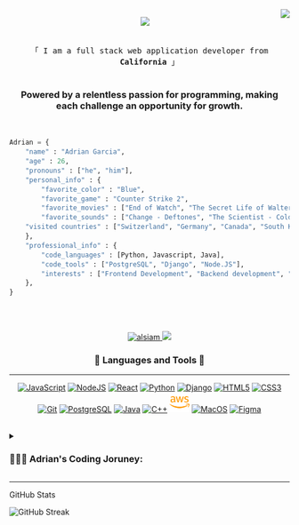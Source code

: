 <img align="right" src="https://visitor-badge.laobi.icu/badge?page_id=Muffy239.Muffy239"/>


<p align="center">
    <img src="https://readme-typing-svg.herokuapp.com?font=Kode+Mono&weight=700&size=35&duration=3000&pause=1000&color=73A5DF&random=false&width=435&lines=Hello++There!++++++%F0%9F%91%8B%F0%9F%8F%BE;I'm+Adrian+Garcia+" />


<p align="center"> 
  <samp>
    <br>
    「 I am a full stack web application developer from <b>California</b> 」
    <br>
    <br>
  </samp>
</p>


<h3 align="center">Powered by a relentless passion for programming, making each challenge an opportunity for growth.</h3>


</br>

```python
Adrian = {
    "name" : "Adrian Garcia",
    "age" : 26,
    "pronouns" : ["he", "him"],
    "personal_info" : {
        "favorite_color" : "Blue",
        "favorite_game" : "Counter Strike 2",
        "favorite_movies" : ["End of Watch", "The Secret Life of Walter Mitty"],
        "favorite_sounds" : ["Change - Deftones", "The Scientist - Coldplay"],
	"visited countries" : ["Switzerland", "Germany", "Canada", "South Korea", "Spain", "Italy", "Bulgaria", "Portugal", "Netherlands", "France" ],
    },
    "professional_info" : {
        "code_languages" : [Python, Javascript, Java],
        "code_tools" : ["PostgreSQL", "Django", "Node.JS"],
        "interests" : ["Frontend Development", "Backend development", "Artificial Intelligence"],
    },
}
```


</br>
</br>
<p align="center">
	<a href="https://muffy239.github.io/" target="_blank">
  		<img src="https://img.shields.io/badge/Website-DC143C?style=for-the-badge&logo=medium&logoColor=white" alt="alsiam" />
 	</a>

  <a href="https://www.linkedin.com/in/adrian0239" target="_blank">
    <img src="https://img.shields.io/badge/LinkedIn-0077B5?style=for-the-badge&logo=linkedin&logoColor=white" target="_blank" />
  </a>
  
</p>


<h3 align ="center">🧰 Languages and Tools 🧰 </h3>
<hr/>
<p align="center">
<a href="https://developer.mozilla.org/en-US/docs/Web/JavaScript" target="_blank" rel="noreferrer"><img src="https://raw.githubusercontent.com/danielcranney/readme-generator/main/public/icons/skills/javascript-colored.svg" width="36" height="36" alt="JavaScript" /></a>
<a href="https://nodejs.org/en/" target="_blank" rel="noreferrer"><img src="https://raw.githubusercontent.com/danielcranney/readme-generator/main/public/icons/skills/nodejs-colored.svg" width="36" height="36" alt="NodeJS" /></a>
<a href="https://reactjs.org/" target="_blank" rel="noreferrer"><img src="https://raw.githubusercontent.com/danielcranney/readme-generator/main/public/icons/skills/react-colored.svg" width="36" height="36" alt="React" /></a>
<a href="https://www.python.org/" target="_blank" rel="noreferrer"><img src="https://raw.githubusercontent.com/danielcranney/readme-generator/main/public/icons/skills/python-colored.svg" width="36" height="36" alt="Python" /></a>
<a href="https://www.djangoproject.com/" target="_blank" rel="noreferrer"><img src="https://www.djangoproject.com/m/img/logos/django-logo-negative.svg" width="36" height="36" alt="Django" /></a>
<a href="https://developer.mozilla.org/en-US/docs/Glossary/HTML5" target="_blank" rel="noreferrer"><img src="https://raw.githubusercontent.com/danielcranney/readme-generator/main/public/icons/skills/html5-colored.svg" width="36" height="36" alt="HTML5" /></a>
<a href="https://www.w3.org/TR/CSS/#css" target="_blank" rel="noreferrer"><img src="https://raw.githubusercontent.com/danielcranney/readme-generator/main/public/icons/skills/css3-colored.svg" width="36" height="36" alt="CSS3" /></a>
<a href="https://git-scm.com/" target="_blank" rel="noreferrer"><img src="https://raw.githubusercontent.com/danielcranney/readme-generator/main/public/icons/skills/git-colored.svg" width="36" height="36" alt="Git" /></a>
<a href="https://www.postgresql.org/" target="_blank" rel="noreferrer"><img src="https://raw.githubusercontent.com/danielcranney/readme-generator/main/public/icons/skills/postgresql-colored.svg" width="36" height="36" alt="PostgreSQL" /></a>
<a href="https://www.oracle.com/java/" target="_blank" rel="noreferrer"><img src="https://raw.githubusercontent.com/danielcranney/readme-generator/main/public/icons/skills/java-colored.svg" width="36" height="36" alt="Java" /></a>
<a href="https://docs.microsoft.com/en-us/cpp/?view=msvc-170" target="_blank" rel="noreferrer"><img src="https://raw.githubusercontent.com/danielcranney/readme-generator/main/public/icons/skills/cplusplus-colored.svg" width="36" height="36" alt="C++" /></a>
<a href="https://aws.amazon.com" target="_blank" rel="noreferrer"><img src="https://github.com/devicons/devicon/blob/master/icons/amazonwebservices/amazonwebservices-plain-wordmark.svg" width="36" height="36" alt="Amazon Web Services" /></a>
<a href="https://apple.com" target="_blank" rel="noreferrer"><img src="https://raw.githubusercontent.com/danielcranney/readme-generator/main/public/icons/skills/macos-colored.svg" width="36" height="36" alt="MacOS" /></a>
<a href="https://www.figma.com/" target="_blank" rel="noreferrer"><img src="https://raw.githubusercontent.com/danielcranney/readme-generator/main/public/icons/skills/figma-colored.svg" width="36" height="36" alt="Figma" /></a>
</p>


<br/>


<details>
	<summary><h3>👨🏽‍💻 Adrian's Coding Joruney:</h3></summary>
My journey in programming began with a simple Scratch script during a high school class, sparking a deep-seated passion that grew with each project in HTML and CSS. Overcoming countless challenges fueled my determination, leading me from classroom projects to an unconventional path through military service. Post-service, I embraced the opportunity at a programming bootcamp, diving into full-stack development at CodePlatoon, where each day brings new learning. Eager to apply my accumulated knowledge in a professional setting, I am ready to contribute to impactful and innovative software solutions.
</details>

<hr/>


<p align="left">GitHub Stats </p>
<img src="https://streak-stats.demolab.com?user=Muffy239&theme=react&card_width=600" alt="GitHub Streak" />
